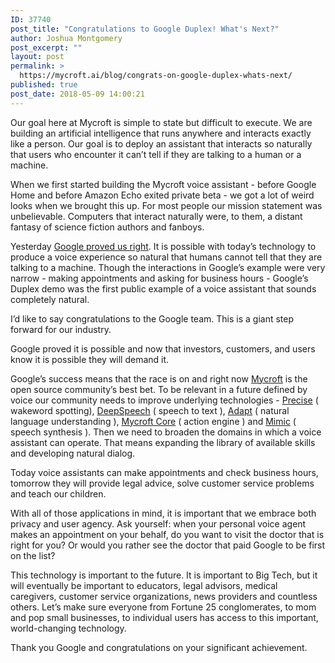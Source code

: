 ```yaml
---
ID: 37740
post_title: "Congratulations to Google Duplex! What's Next?"
author: Joshua Montgomery
post_excerpt: ""
layout: post
permalink: >
  https://mycroft.ai/blog/congrats-on-google-duplex-whats-next/
published: true
post_date: 2018-05-09 14:00:21
---
```

<span style="font-weight: 400;">Our goal here at Mycroft is simple to state but difficult to execute. We are building an artificial intelligence that runs anywhere and interacts exactly like a person. Our goal is to deploy an assistant that interacts so naturally that users who encounter it can’t tell if they are talking to a human or a machine.</span>

<span style="font-weight: 400;">When we first started building the Mycroft voice assistant - before Google Home and before Amazon Echo exited private beta - we got a lot of weird looks when we brought this up. For most people our mission statement was unbelievable. Computers that interact naturally were, to them, a distant fantasy of science fiction authors and fanboys.</span>

<span style="font-weight: 400;">Yesterday <a href="https://ai.googleblog.com/2018/05/duplex-ai-system-for-natural-conversation.html" target="_blank" rel="noopener">Google proved us right</a>. It is possible with today’s technology to produce a voice experience so natural that humans cannot tell that they are talking to a machine. Though the interactions in Google’s example were very narrow - making appointments and asking for business hours - Google’s Duplex demo was the first public example of a voice assistant that sounds completely natural.</span>

<span style="font-weight: 400;">I’d like to say congratulations to the Google team. This is a giant step forward for our industry.</span>

<span style="font-weight: 400;">Google proved it is possible and now that investors, customers, and users know it is possible </span><span style="font-weight: 400;">they will demand it.</span>

<span style="font-weight: 400;">Google’s success means that the race is on and right now <a href="https://mycroft.ai/" target="_blank" rel="noopener">Mycroft</a> is the open source community’s best bet. To be relevant in a future defined by voice our community needs to improve underlying technologies - <a href="https://github.com/MycroftAI/mycroft-precise" target="_blank" rel="noopener">Precise</a> ( wakeword spotting), <a href="https://voice.mozilla.org/en" target="_blank" rel="noopener">DeepSpeech</a> ( speech to text ), <a href="https://github.com/MycroftAI/adapt" target="_blank" rel="noopener">Adapt</a> ( natural language understanding ), <a href="https://github.com/MycroftAI/mycroft-core" target="_blank" rel="noopener">Mycroft Core</a> ( action engine ) and <a href="https://github.com/MycroftAI/mimic2" target="_blank" rel="noopener">Mimic</a> ( speech synthesis ). Then we need to broaden the domains in which a voice assistant can operate. That means expanding the library of available skills and developing natural dialog.</span>

<span style="font-weight: 400;">Today voice assistants can make appointments and check business hours, tomorrow they will provide legal advice, solve customer service problems and teach our children.</span>

<span style="font-weight: 400;">With all of those applications in mind, it is important that we embrace both privacy and user agency. Ask yourself: when your personal voice agent makes an appointment on your behalf, do you want to visit the doctor that is right for you? Or would you rather see the doctor that paid Google to be first on the list?</span>

<span style="font-weight: 400;">This technology is important to the future. It is important to Big Tech, but it will eventually be important to educators, legal advisors, medical caregivers, customer service organizations, news providers and countless others. Let’s make sure everyone from Fortune 25 conglomerates, to mom and pop small businesses, to individual users has access to this important, world-changing technology.</span>

<span style="font-weight: 400;">Thank you Google and congratulations on your significant achievement.</span>